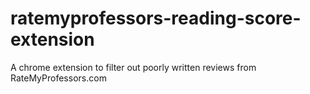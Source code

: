 # ratemyprofessors-reading-score-extension
A chrome extension to filter out poorly written reviews from RateMyProfessors.com
